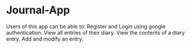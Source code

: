 # Journal-App
Users of this app can be able to: Register and Login using google authentication. View all entries of their diary. View the contents of a diary entry.  Add and modify an entry.
